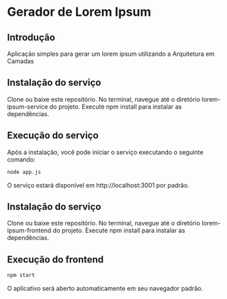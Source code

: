 # Gerador de Lorem Ipsum

## Introdução
Aplicação simples para gerar um lorem ipsum utilizando a Arquitetura em Camadas

## Instalação do serviço
Clone ou baixe este repositório.
No terminal, navegue até o diretório lorem-ipsum-service do projeto.
Execute npm install para instalar as dependências.

## Execução do serviço
Após a instalação, você pode iniciar o serviço executando o seguinte comando:

```bash
node app.js
```

O serviço estará disponível em http://localhost:3001 por padrão.

## Instalação do serviço
Clone ou baixe este repositório.
No terminal, navegue até o diretório lorem-ipsum-frontend do projeto.
Execute npm install para instalar as dependências.

## Execução do frontend

```bash
npm start
```

O aplicativo será aberto automaticamente em seu navegador padrão.
